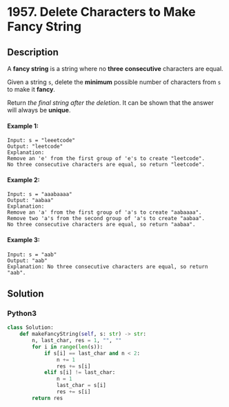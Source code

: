 # 1957. Delete Characters to Make Fancy String

## Description
A **fancy string** is a string where no **three** **consecutive** characters are equal.

Given a string `s`, delete the **minimum** possible number of characters from `s` to make it **fancy**.

Return *the final string after the deletion*. It can be shown that the answer will always be **unique**.

#### Example 1:
```
Input: s = "leeetcode"
Output: "leetcode"
Explanation:
Remove an 'e' from the first group of 'e's to create "leetcode".
No three consecutive characters are equal, so return "leetcode".
```

#### Example 2:
```
Input: s = "aaabaaaa"
Output: "aabaa"
Explanation:
Remove an 'a' from the first group of 'a's to create "aabaaaa".
Remove two 'a's from the second group of 'a's to create "aabaa".
No three consecutive characters are equal, so return "aabaa".
```

#### Example 3:
```
Input: s = "aab"
Output: "aab"
Explanation: No three consecutive characters are equal, so return "aab".
```


## Solution

### Python3
```python
class Solution:
    def makeFancyString(self, s: str) -> str:
        n, last_char, res = 1, "", ""
        for i in range(len(s)):
            if s[i] == last_char and n < 2:
                n += 1
                res += s[i]
            elif s[i] != last_char:
                n = 1
                last_char = s[i]
                res += s[i]
        return res
```